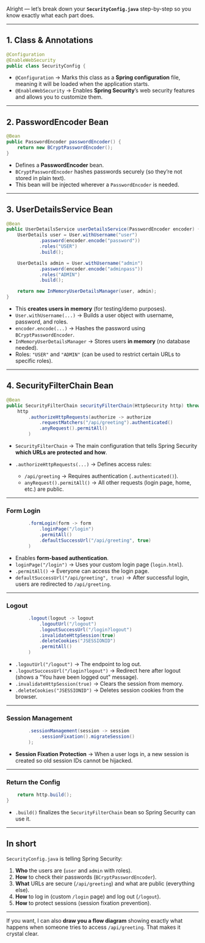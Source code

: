 Alright — let’s break down your **`SecurityConfig.java`** step-by-step so you know exactly what each part does.

---

## **1. Class & Annotations**

```java
@Configuration
@EnableWebSecurity
public class SecurityConfig {
```

* `@Configuration` → Marks this class as a **Spring configuration** file, meaning it will be loaded when the application starts.
* `@EnableWebSecurity` → Enables **Spring Security**’s web security features and allows you to customize them.

---

## **2. PasswordEncoder Bean**

```java
@Bean
public PasswordEncoder passwordEncoder() {
    return new BCryptPasswordEncoder();
}
```

* Defines a **PasswordEncoder** bean.
* `BCryptPasswordEncoder` hashes passwords securely (so they’re not stored in plain text).
* This bean will be injected wherever a `PasswordEncoder` is needed.

---

## **3. UserDetailsService Bean**

```java
@Bean
public UserDetailsService userDetailsService(PasswordEncoder encoder) {
    UserDetails user = User.withUsername("user")
            .password(encoder.encode("password"))
            .roles("USER")
            .build();

    UserDetails admin = User.withUsername("admin")
            .password(encoder.encode("adminpass"))
            .roles("ADMIN")
            .build();

    return new InMemoryUserDetailsManager(user, admin);
}
```

* This **creates users in memory** (for testing/demo purposes).
* `User.withUsername(...)` → Builds a user object with username, password, and roles.
* `encoder.encode(...)` → Hashes the password using `BCryptPasswordEncoder`.
* `InMemoryUserDetailsManager` → Stores users **in memory** (no database needed).
* Roles: `"USER"` and `"ADMIN"` (can be used to restrict certain URLs to specific roles).

---

## **4. SecurityFilterChain Bean**

```java
@Bean
public SecurityFilterChain securityFilterChain(HttpSecurity http) throws Exception {
    http
        .authorizeHttpRequests(authorize -> authorize
            .requestMatchers("/api/greeting").authenticated()
            .anyRequest().permitAll()
        )
```

* `SecurityFilterChain` → The main configuration that tells Spring Security **which URLs are protected and how**.
* `.authorizeHttpRequests(...)` → Defines access rules:

    * `/api/greeting` → Requires authentication (`.authenticated()`).
    * `anyRequest().permitAll()` → All other requests (login page, home, etc.) are public.

---

### **Form Login**

```java
        .formLogin(form -> form
            .loginPage("/login")
            .permitAll()
            .defaultSuccessUrl("/api/greeting", true)
        )
```

* Enables **form-based authentication**.
* `loginPage("/login")` → Uses your custom login page (`login.html`).
* `.permitAll()` → Everyone can access the login page.
* `defaultSuccessUrl("/api/greeting", true)` → After successful login, users are redirected to `/api/greeting`.

---

### **Logout**

```java
        .logout(logout -> logout
            .logoutUrl("/logout")
            .logoutSuccessUrl("/login?logout")
            .invalidateHttpSession(true)
            .deleteCookies("JSESSIONID")
            .permitAll()
        )
```

* `.logoutUrl("/logout")` → The endpoint to log out.
* `.logoutSuccessUrl("/login?logout")` → Redirect here after logout (shows a "You have been logged out" message).
* `.invalidateHttpSession(true)` → Clears the session from memory.
* `.deleteCookies("JSESSIONID")` → Deletes session cookies from the browser.

---

### **Session Management**

```java
        .sessionManagement(session -> session
            .sessionFixation().migrateSession()
        );
```

* **Session Fixation Protection** → When a user logs in, a new session is created so old session IDs cannot be hijacked.

---

### **Return the Config**

```java
    return http.build();
}
```

* `.build()` finalizes the `SecurityFilterChain` bean so Spring Security can use it.

---

## **In short**

`SecurityConfig.java` is telling Spring Security:

1. **Who** the users are (`user` and `admin` with roles).
2. **How** to check their passwords (`BCryptPasswordEncoder`).
3. **What** URLs are secure (`/api/greeting`) and what are public (everything else).
4. **How** to log in (custom `/login` page) and log out (`/logout`).
5. **How** to protect sessions (session fixation prevention).

---

If you want, I can also **draw you a flow diagram** showing exactly what happens when someone tries to access `/api/greeting`. That makes it crystal clear.
